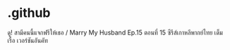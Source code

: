 # .github
ดู! สามีคนนี้แจกฟรีให้เธอ / Marry My Husband Ep.15 ตอนที่ 15 ซีรีส์เกาหลีพากย์ไทย เต็มเรื่อ เวอร์ชันอันคัท
